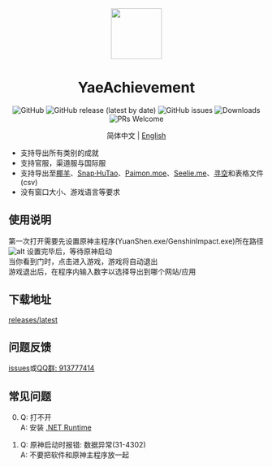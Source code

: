 ﻿<div align="center"><img width="100" src="https://github.com/HolographicHat/YaeAchievement/blob/master/icon.ico">

# YaeAchievement

![GitHub](https://img.shields.io/badge/License-GPL--3.0-brightgreen?style=flat-square) ![GitHub release (latest by date)](https://img.shields.io/github/v/release/HolographicHat/YaeAchievement?color=brightgreen&label=Release&style=flat-square) ![GitHub issues](https://img.shields.io/github/issues/HolographicHat/YaeAchievement?label=Issues&style=flat-square) ![Downloads](https://img.shields.io/github/downloads/HolographicHat/YaeAchievement/total?color=brightgreen&label=Downloads&style=flat-square) ![PRs Welcome](https://img.shields.io/badge/PRs-welcome-brightgreen.svg?style=flat-square)

简体中文 | [English](README_EN.md)
</div>

- 支持导出所有类别的成就
- 支持官服，渠道服与国际服
- 支持导出至[椰羊](https://cocogoat.work/achievement)、[Snap·HuTao](https://github.com/DGP-Studio/Snap.HuTao)、[Paimon.moe](https://paimon.moe/achievement/)、[Seelie.me](https://seelie.me/achievements)、[寻空](https://github.com/xunkong/xunkong)和表格文件(csv)
- 没有窗口大小、游戏语言等要求

## 使用说明
第一次打开需要先设置原神主程序(YuanShen.exe/GenshinImpact.exe)所在路径
![alt](https://upload-bbs.mihoyo.com/upload/2022/04/06/165631158/e540a5a6d50cd5fdee19665435548e00_514247033566841954.jpg)
设置完毕后，等待原神启动   
当你看到门时，点击进入游戏，游戏将自动退出   
游戏退出后，在程序内输入数字以选择导出到哪个网站/应用

## 下载地址
[releases/latest](https://github.com/HolographicHat/YaeAchievement/releases/latest)

## 问题反馈
[issues](https://github.com/HolographicHat/YaeAchievement/issues)或[QQ群: 913777414](https://qm.qq.com/cgi-bin/qm/qr?k=9UGz-chQVTjZa4b82RA_A41vIcBVNpms&jump_from=webapi)

## 常见问题
0. Q: 打不开   
   A: 安装 [.NET Runtime](https://dotnet.microsoft.com/en-us/download/dotnet/thank-you/runtime-6.0.7-windows-x64-installer)

1. Q: 原神启动时报错: 数据异常(31-4302)   
   A: 不要把软件和原神主程序放一起   

